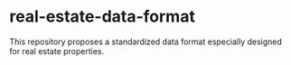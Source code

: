 # real-estate-data-format
This repository proposes a standardized data format especially designed for real estate properties. 
